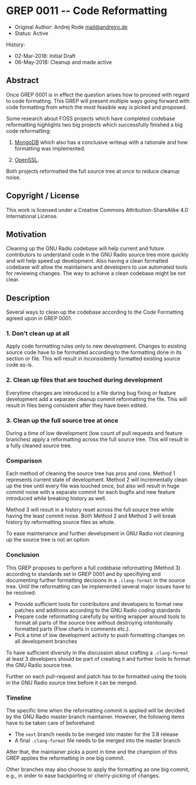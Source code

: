 # GREP 0011 -- Code Reformatting

- Original Author: Andrej Rode <mail@andrejro.de>
- Status: Active

History:
- 02-Mar-2018: Initial Draft
- 06-May-2018: Cleanup and made active

## Abstract

Once GREP 0001 is in effect the question arises how to proceed with regard to
code formatting.
This GREP will present multiple ways going forward with code formatting from
which the most feasible way is picked and proposed.

Some research about FOSS projects which have completed codebase reformatting
highlights two big projects which successfully finished a big code reformatting:

1. [MongoDB](https://engineering.mongodb.com/post/succeeding-with-clangformat-part-1-pitfalls-and-planning/) which also has a conclusive writeup with a rationale and how formatting was
implemented.

2. [OpenSSL](https://www.openssl.org/blog/blog/2015/02/11/code-reformat-finished/).

Both projects reformatted the full source tree at once to reduce cleanup noise.

## Copyright / License

This work is licensed under a Creative Commons Attribution-ShareAlike 4.0
International License.

## Motivation

Cleaning up the GNU Radio codebase will help current and future contributors to understand code in the
GNU Radio source tree more quickly and will help speed up development.
Also having a clean formatted codebase will allow the maintainers and developers to use automated tools
for reviewing changes. The way to achieve a clean codebase might be not clear.

## Description

Several ways to clean up the codebase according to the Code Formatting agreed
upon in GREP 0001.

### 1. Don't clean up at all

Apply code formatting rules only to new development. Changes to existing source
code have to be formatted according to the formatting done in its section or
file. This will result in inconsistently formatted existing source code as-is.

### 2. Clean up files that are touched during development

Everytime changes are introduced to a file during bug fixing or feature
development add a separate cleanup commit reformatting the file. This will
result in files being consistent after they have been edited.

### 3. Clean up the full source tree at once

During a time of low development (low count of pull requests and feature
branches) apply a reformatting across the full source tree.
This will result in a fully cleaned source tree.

### Comparison

Each method of cleaning the source tree has pros and cons. Method 1 represents
current state of development. Method 2 will incrementally clean up the tree
until every file was touched once, but also will result in huge commit noise
with a separate commit for each bugfix and new feature introduced while breaking
history as well.

Method 3 will result in a history reset across the full source tree while having
the least commit noise. Both Method 2 and Method 3 will break history by
reformatting source files as whole.

To ease maintenance and further development in GNU Radio not cleaning up the
source tree is not an option.

### Conclusion

This GREP proposes to perform a full codebase reformatting (Method 3) according
to standards set in GREP 0001 and by specifiying and documenting further
formatting decisions in a `.clang-format` in the source tree. Until the
reformatting can be implemented several major issues have to be resolved:
- Provide sufficient tools for contributors and developers to format new patches
  and additions according to the GNU Radio coding standards
- Prepare code reformatting carefully by writing wrapper around tools to format
  all parts of the source tree without destroying intentionally formatted parts
  (Flow charts in comments etc.).
- Pick a time of low development activity to push formatting changes on all
  development branches

To have sufficient diversity in the discussion about crafting a `.clang-format`
at least 3 developers should be part of creating it and further tools to format
the GNU Radio source tree.

Further on each pull-request and patch has to be formatted using the tools in
the GNU Radio source tree before it can be merged.

### Timeline

The specific time when the reformatting commit is applied will be decided by
the GNU Radio master branch maintainer. However, the following items have to
be taken care of beforehand:

- The `next` branch needs to be merged into master for the 3.8 release
- A final `.clang-format` file needs to be merged into the master branch

After that, the maintainer picks a point in time and the champion of this GREP
applies the reformatting in one big commit.

Other branches may also choose to apply the formatting as one big commit, e.g.,
in order to ease backporting or cherry-picking of changes.

